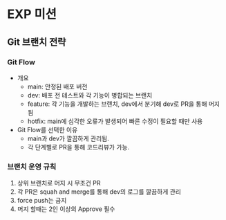 # EXP 미션

## Git 브랜치 전략

### Git Flow

- 개요
  - main: 안정된 배포 버전
  - dev: 배포 전 테스트와 각 기능이 병합되는 브랜치
  - feature: 각 기능을 개발하는 브랜치, dev에서 분기해 dev로 PR을 통해 머지됨
  - hotfix: main에 심각한 오류가 발생되어 빠른 수정이 필요할 때만 사용
- Git Flow를 선택한 이유
  - main과 dev가 깔끔하게 관리됨.
  - 각 단계별로 PR을 통해 코드리뷰가 가능.

### 브랜치 운영 규칙

1. 상위 브랜치로 머지 시 무조건 PR
2. 각 PR은 squah and merge를 통해 dev의 로그를 깔끔하게 관리
3. force push는 금지
4. 머지 할때는 2인 이상의 Approve 필수

